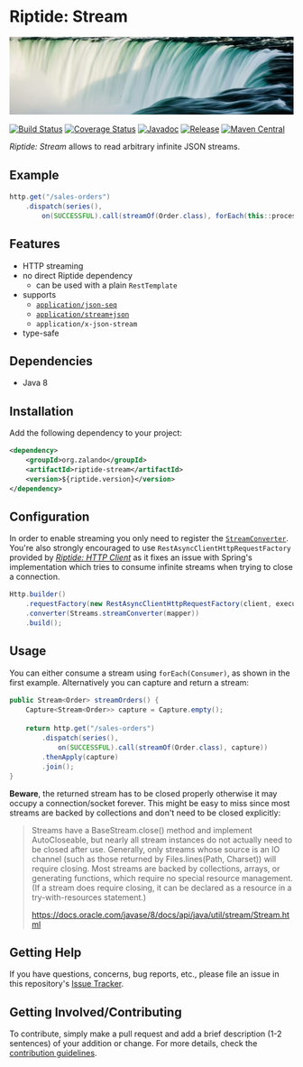 # Riptide: Stream

[![Waterfall](../docs/waterfall.jpg)](https://pixabay.com/en/waterfalls-river-stream-water-691917/)

[![Build Status](https://img.shields.io/travis/zalando/riptide.svg)](https://travis-ci.org/zalando/riptide)
[![Coverage Status](https://img.shields.io/coveralls/zalando/riptide.svg)](https://coveralls.io/r/zalando/riptide)
[![Javadoc](https://www.javadoc.io/badge/org.zalando/riptide-stream.svg)](http://www.javadoc.io/doc/org.zalando/riptide-stream)
[![Release](https://img.shields.io/github/release/zalando/riptide.svg)](https://github.com/zalando/riptide/releases)
[![Maven Central](https://img.shields.io/maven-central/v/org.zalando/riptide-capture.svg)](https://maven-badges.herokuapp.com/maven-central/org.zalando/riptide-stream)

*Riptide: Stream* allows to read arbitrary infinite JSON streams.

## Example

```java
http.get("/sales-orders")
    .dispatch(series(),
        on(SUCCESSFUL).call(streamOf(Order.class), forEach(this::process)));
```

## Features

- HTTP streaming
- no direct Riptide dependency
  - can be used with a plain `RestTemplate`
- supports
  - [`application/json-seq`](https://tools.ietf.org/html/rfc7464)
  - [`application/stream+json`](https://tools.ietf.org/id/draft-snell-activity-streams-type-01.html)
  - `application/x-json-stream`
- type-safe

## Dependencies

- Java 8

## Installation

Add the following dependency to your project:

```xml
<dependency>
    <groupId>org.zalando</groupId>
    <artifactId>riptide-stream</artifactId>
    <version>${riptide.version}</version>
</dependency>
```

## Configuration

In order to enable streaming you only need to register the
[`StreamConverter`](src/main/java/org/zalando/riptide/stream/StreamConverter.java). You're also strongly encouraged to
use `RestAsyncClientHttpRequestFactory` provided by [*Riptide: HTTP Client*](../riptide-httpclient) as it fixes an
issue with Spring's implementation which tries to consume infinite streams when trying to close a connection.

```java
Http.builder()
    .requestFactory(new RestAsyncClientHttpRequestFactory(client, executor))
    .converter(Streams.streamConverter(mapper))
    .build();
```

## Usage

You can either consume a stream using `forEach(Consumer)`, as shown in the first example.
Alternatively you can capture and return a stream:

```java
public Stream<Order> streamOrders() {
    Capture<Stream<Order>> capture = Capture.empty();
    
    return http.get("/sales-orders")
        .dispatch(series(),
            on(SUCCESSFUL).call(streamOf(Order.class), capture))
        .thenApply(capture)
        .join();
}
```

**Beware**, the returned stream has to be closed properly otherwise it may occupy a connection/socket forever. This 
might be easy to miss since most streams are backed by collections and don't need to be closed explicitly:

> Streams have a BaseStream.close() method and implement AutoCloseable, but nearly all stream instances do not actually
need to be closed after use. Generally, only streams whose source is an IO channel (such as those returned by
Files.lines(Path, Charset)) will require closing. Most streams are backed by collections, arrays, or generating
functions, which require no special resource management. (If a stream does require closing, it can be declared as a
resource in a try-with-resources statement.)
>
> https://docs.oracle.com/javase/8/docs/api/java/util/stream/Stream.html

## Getting Help

If you have questions, concerns, bug reports, etc., please file an issue in this repository's [Issue Tracker](../../../../issues).

## Getting Involved/Contributing

To contribute, simply make a pull request and add a brief description (1-2 sentences) of your addition or change. For
more details, check the [contribution guidelines](../CONTRIBUTING.md).
